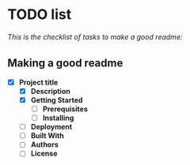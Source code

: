 # TODO list

###### This is the checklist of tasks to make a good readme:

## Making a good readme

- [x] **Project title**
    - [x] **Description**
    - [x] **Getting Started**
        - [ ] **Prerequisites**
        - [ ] **Installing**
    - [ ] **Deployment**
    - [ ] **Built With**
    - [ ] **Authors**
    - [ ] **License**